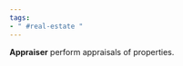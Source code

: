 ```yaml
---
tags:
- " #real-estate "
---
```


**Appraiser** perform appraisals of properties. <!--SR:!2023-09-20,10,250-->